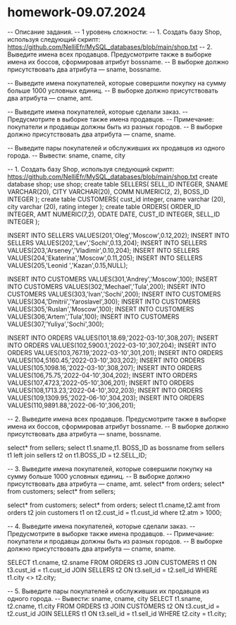 # homework-09.07.2024
-- Описание задания.
 -- 1 уровень сложности: 
 -- 1. Создать базу Shop, используя следующий скрипт: https://github.com/NelliEfr/MySQL_databases/blob/main/shop.txt
-- 2. Выведите имена всех продавцов. Предусмотрите также в выборке имена их боссов, сформировав атрибут bossname.
--  В выборке должно присутствовать два атрибута — sname, bossname.

-- Выведите имена покупателей, которые совершили покупку на сумму больше 1000 условных единиц.
-- В выборке должно присутствовать два атрибута — cname, amt.

-- Выведите имена покупателей, которые сделали заказ.
-- Предусмотрите в выборке также имена продавцов.
-- Примечание: покупатели и продавцы должны быть из разных городов.
-- В выборке должно присутствовать два атрибута — cname, sname.

-- Выведите пары покупателей и обслуживших их продавцов из одного города.
-- Вывести: sname, cname, city

-- 1. Создать базу Shop, используя следующий скрипт: https://github.com/NelliEfr/MySQL_databases/blob/main/shop.txt
create database shop;
use shop;
create table SELLERS(
       SELL_ID    INTEGER, 
       SNAME   VARCHAR(20), 
       CITY    VARCHAR(20), 
       COMM    NUMERIC(2, 2),
             BOSS_ID  INTEGER
);
create table CUSTOMERS(
       cust_id integer,
       cname varchar (20),
       city varchar (20),
       rating integer
       );
       create table ORDERS(
       ORDER_ID  INTEGER, 
       AMT     NUMERIC(7,2), 
       ODATE   DATE, 
       CUST_ID    INTEGER,
       SELL_ID    INTEGER 
);

INSERT INTO SELLERS VALUES(201,'Oleg','Moscow',0.12,202);
INSERT INTO SELLERS VALUES(202,'Lev','Sochi',0.13,204);
INSERT INTO SELLERS VALUES(203,'Arseney','Vladimir',0.10,204);
INSERT INTO SELLERS VALUES(204,'Ekaterina','Moscow',0.11,205);
INSERT INTO SELLERS VALUES(205,'Leonid ','Kazan',0.15,NULL);

INSERT INTO CUSTOMERS VALUES(301,'Andrey','Moscow',100);
INSERT INTO CUSTOMERS VALUES(302,'Mechael','Tula',200);
INSERT INTO CUSTOMERS VALUES(303,'Ivan','Sochi',200);
INSERT INTO CUSTOMERS VALUES(304,'Dmitrii','Yaroslavel',300);
INSERT INTO CUSTOMERS VALUES(305,'Ruslan','Moscow',100);
INSERT INTO CUSTOMERS VALUES(306,'Artem','Tula',100);
INSERT INTO CUSTOMERS VALUES(307,'Yuliya','Sochi',300);


INSERT INTO ORDERS VALUES(101,18.69,'2022-03-10',308,207);
INSERT INTO ORDERS VALUES(102,5900.1,'2022-03-10',307,204);
INSERT INTO ORDERS VALUES(103,767.19,'2022-03-10',301,201);
INSERT INTO ORDERS VALUES(104,5160.45,'2022-03-10',303,202);
INSERT INTO ORDERS VALUES(105,1098.16,'2022-03-10',308,207);
INSERT INTO ORDERS VALUES(106,75.75,'2022-04-10',304,202); 
INSERT INTO ORDERS VALUES(107,4723,'2022-05-10',306,201);
INSERT INTO ORDERS VALUES(108,1713.23,'2022-04-10',302,203);
INSERT INTO ORDERS VALUES(109,1309.95,'2022-06-10',304,203);
INSERT INTO ORDERS VALUES(110,9891.88,'2022-06-10',306,201);
       
 -- 2. Выведите имена всех продавцов. Предусмотрите также в выборке имена их боссов, сформировав атрибут bossname.
--  В выборке должно присутствовать два атрибута — sname, bossname.      
   
select* from sellers;
select t1.sname,t1. BOSS_ID as bossname
from sellers t1
left join sellers t2
on t1.BOSS_ID = t2.SELL_ID;

-- 3. Выведите имена покупателей, которые совершили покупку на сумму больше 1000 условных единиц.
-- В выборке должно присутствовать два атрибута — cname, amt.
select* from orders;
select* from customers;
select* from sellers;

select* from customers;
select* from orders;
select t1.cname,t2.amt
from orders t2
join customers t1
on t2.cust_id = t1.cust_id
where t2.atm > 1000;



-- 4. Выведите имена покупателей, которые сделали заказ.
-- Предусмотрите в выборке также имена продавцов.
-- Примечание: покупатели и продавцы должны быть из разных городов.
-- В выборке должно присутствовать два атрибута — cname, sname.

SELECT t1.cname, t2.sname
FROM 
    ORDERS t3
JOIN 
    CUSTOMERS t1
ON 
    t3.cust_id = t1.cust_id
JOIN 
    SELLERS t2
ON 
    t3.sell_id = t2.sell_id
WHERE 
    t1.city <> t2.city;
    
   -- 5. Выведите пары покупателей и обслуживших их продавцов из одного города.
   -- Вывести: sname, cname, city
   SELECT t1.sname, t2.cname, t1.city
FROM 
    ORDERS t3
JOIN 
    CUSTOMERS t2
ON 
    t3.cust_id = t2.cust_id
JOIN 
    SELLERS t1
ON 
    t3.sell_id = t1.sell_id
WHERE 
    t2.city = t1.city;
